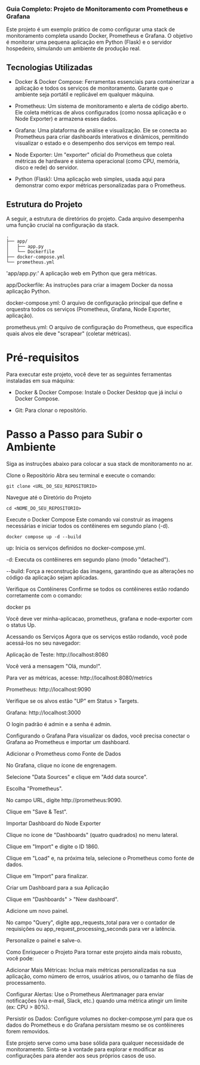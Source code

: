 ### Guia Completo: Projeto de Monitoramento com Prometheus e Grafana
Este projeto é um exemplo prático de como configurar uma stack de monitoramento completa usando Docker, Prometheus e Grafana. O objetivo é monitorar uma pequena aplicação em Python (Flask) e o servidor hospedeiro, simulando um ambiente de produção real.

## Tecnologias Utilizadas
- Docker & Docker Compose: Ferramentas essenciais para containerizar a aplicação e todos os serviços de monitoramento. Garante que o ambiente seja portátil e replicável em qualquer máquina.

- Prometheus: Um sistema de monitoramento e alerta de código aberto. Ele coleta métricas de alvos configurados (como nossa aplicação e o Node Exporter) e armazena esses dados.

- Grafana: Uma plataforma de análise e visualização. Ele se conecta ao Prometheus para criar dashboards interativos e dinâmicos, permitindo visualizar o estado e o desempenho dos serviços em tempo real.

- Node Exporter: Um "exporter" oficial do Prometheus que coleta métricas de hardware e sistema operacional (como CPU, memória, disco e rede) do servidor.

- Python (Flask): Uma aplicação web simples, usada aqui para demonstrar como expor métricas personalizadas para o Prometheus.

## Estrutura do Projeto
A seguir, a estrutura de diretórios do projeto. Cada arquivo desempenha uma função crucial na configuração da stack.

````
.
├── app/
│   ├── app.py
│   └── Dockerfile
├── docker-compose.yml
└── prometheus.yml
````
'app/app.py:' A aplicação web em Python que gera métricas.

app/Dockerfile: As instruções para criar a imagem Docker da nossa aplicação Python.

docker-compose.yml: O arquivo de configuração principal que define e orquestra todos os serviços (Prometheus, Grafana, Node Exporter, aplicação).

prometheus.yml: O arquivo de configuração do Prometheus, que especifica quais alvos ele deve "scrapear" (coletar métricas).

# Pré-requisitos
Para executar este projeto, você deve ter as seguintes ferramentas instaladas em sua máquina:

- Docker & Docker Compose: Instale o Docker Desktop que já inclui o Docker Compose.

- Git: Para clonar o repositório.

# Passo a Passo para Subir o Ambiente
Siga as instruções abaixo para colocar a sua stack de monitoramento no ar.

Clone o Repositório
Abra seu terminal e execute o comando:
````
git clone <URL_DO_SEU_REPOSITORIO>
````
Navegue até o Diretório do Projeto
````
cd <NOME_DO_SEU_REPOSITORIO>
````
Execute o Docker Compose
Este comando vai construir as imagens necessárias e iniciar todos os contêineres em segundo plano (-d).
````
docker compose up -d --build
````
up: Inicia os serviços definidos no docker-compose.yml.

-d: Executa os contêineres em segundo plano (modo "detached").

--build: Força a reconstrução das imagens, garantindo que as alterações no código da aplicação sejam aplicadas.

Verifique os Contêineres
Confirme se todos os contêineres estão rodando corretamente com o comando:

docker ps

Você deve ver minha-aplicacao, prometheus, grafana e node-exporter com o status Up.

Acessando os Serviços
Agora que os serviços estão rodando, você pode acessá-los no seu navegador:

Aplicação de Teste: http://localhost:8080

Você verá a mensagem "Olá, mundo!".

Para ver as métricas, acesse: http://localhost:8080/metrics

Prometheus: http://localhost:9090

Verifique se os alvos estão "UP" em Status > Targets.

Grafana: http://localhost:3000

O login padrão é admin e a senha é admin.

Configurando o Grafana
Para visualizar os dados, você precisa conectar o Grafana ao Prometheus e importar um dashboard.

Adicionar o Prometheus como Fonte de Dados

No Grafana, clique no ícone de engrenagem.

Selecione "Data Sources" e clique em "Add data source".

Escolha "Prometheus".

No campo URL, digite http://prometheus:9090.

Clique em "Save & Test".

Importar Dashboard do Node Exporter

Clique no ícone de "Dashboards" (quatro quadrados) no menu lateral.

Clique em "Import" e digite o ID 1860.

Clique em "Load" e, na próxima tela, selecione o Prometheus como fonte de dados.

Clique em "Import" para finalizar.

Criar um Dashboard para a sua Aplicação

Clique em "Dashboards" > "New dashboard".

Adicione um novo painel.

No campo "Query", digite app_requests_total para ver o contador de requisições ou app_request_processing_seconds para ver a latência.

Personalize o painel e salve-o.

Como Enriquecer o Projeto
Para tornar este projeto ainda mais robusto, você pode:

Adicionar Mais Métricas: Inclua mais métricas personalizadas na sua aplicação, como número de erros, usuários ativos, ou o tamanho de filas de processamento.

Configurar Alertas: Use o Prometheus Alertmanager para enviar notificações (via e-mail, Slack, etc.) quando uma métrica atingir um limite (ex: CPU > 80%).

Persistir os Dados: Configure volumes no docker-compose.yml para que os dados do Prometheus e do Grafana persistam mesmo se os contêineres forem removidos.

Este projeto serve como uma base sólida para qualquer necessidade de monitoramento. Sinta-se à vontade para explorar e modificar as configurações para atender aos seus próprios casos de uso.
